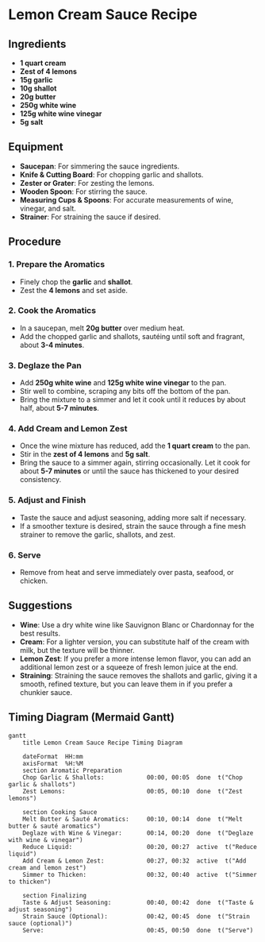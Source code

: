 # Lemon Cream Sauce Recipe

## Ingredients

- **1 quart cream**
- **Zest of 4 lemons**
- **15g garlic**
- **10g shallot**
- **20g butter**
- **250g white wine**
- **125g white wine vinegar**
- **5g salt**

## Equipment

- **Saucepan**: For simmering the sauce ingredients.
- **Knife & Cutting Board**: For chopping garlic and shallots.
- **Zester or Grater**: For zesting the lemons.
- **Wooden Spoon**: For stirring the sauce.
- **Measuring Cups & Spoons**: For accurate measurements of wine, vinegar, and salt.
- **Strainer**: For straining the sauce if desired.

## Procedure

### 1. Prepare the Aromatics
- Finely chop the **garlic** and **shallot**.
- Zest the **4 lemons** and set aside.

### 2. Cook the Aromatics
- In a saucepan, melt **20g butter** over medium heat.
- Add the chopped garlic and shallots, sautéing until soft and fragrant, about **3-4 minutes**.

### 3. Deglaze the Pan
- Add **250g white wine** and **125g white wine vinegar** to the pan. 
- Stir well to combine, scraping any bits off the bottom of the pan.
- Bring the mixture to a simmer and let it cook until it reduces by about half, about **5-7 minutes**.

### 4. Add Cream and Lemon Zest
- Once the wine mixture has reduced, add the **1 quart cream** to the pan.
- Stir in the **zest of 4 lemons** and **5g salt**.
- Bring the sauce to a simmer again, stirring occasionally. Let it cook for about **5-7 minutes** or until the sauce has thickened to your desired consistency.

### 5. Adjust and Finish
- Taste the sauce and adjust seasoning, adding more salt if necessary.
- If a smoother texture is desired, strain the sauce through a fine mesh strainer to remove the garlic, shallots, and zest.

### 6. Serve
- Remove from heat and serve immediately over pasta, seafood, or chicken.

## Suggestions

- **Wine**: Use a dry white wine like Sauvignon Blanc or Chardonnay for the best results.
- **Cream**: For a lighter version, you can substitute half of the cream with milk, but the texture will be thinner.
- **Lemon Zest**: If you prefer a more intense lemon flavor, you can add an additional lemon zest or a squeeze of fresh lemon juice at the end.
- **Straining**: Straining the sauce removes the shallots and garlic, giving it a smooth, refined texture, but you can leave them in if you prefer a chunkier sauce.

## Timing Diagram (Mermaid Gantt)

```mermaid
gantt
    title Lemon Cream Sauce Recipe Timing Diagram
    
    dateFormat  HH:mm
    axisFormat  %H:%M
    section Aromatic Preparation
    Chop Garlic & Shallots:            00:00, 00:05  done  t("Chop garlic & shallots")
    Zest Lemons:                       00:05, 00:10  done  t("Zest lemons")

    section Cooking Sauce
    Melt Butter & Sauté Aromatics:     00:10, 00:14  done  t("Melt butter & sauté aromatics")
    Deglaze with Wine & Vinegar:       00:14, 00:20  done  t("Deglaze with wine & vinegar")
    Reduce Liquid:                     00:20, 00:27  active  t("Reduce liquid")
    Add Cream & Lemon Zest:            00:27, 00:32  active  t("Add cream and lemon zest")
    Simmer to Thicken:                 00:32, 00:40  active  t("Simmer to thicken")

    section Finalizing
    Taste & Adjust Seasoning:          00:40, 00:42  done  t("Taste & adjust seasoning")
    Strain Sauce (Optional):           00:42, 00:45  done  t("Strain sauce (optional)")
    Serve:                             00:45, 00:50  done  t("Serve")
```
